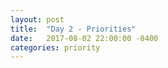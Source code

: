 ```yaml
---
layout: post
title:  "Day 2 - Priorities"
date:   2017-08-02 22:00:00 -0400
categories: priority
---
```


